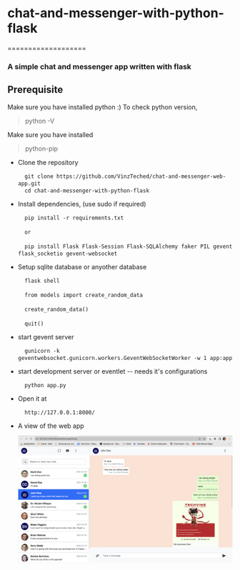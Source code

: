 # chat-and-messenger-with-python-flask
===================

### A simple chat and messenger app written with flask

## Prerequisite
Make sure you have installed python :) 
To check python version,  
> python -V  

Make sure you have installed 
> python-pip 

* Clone the repository

        git clone https://github.com/VinzTeched/chat-and-messenger-web-app.git   
        cd chat-and-messenger-with-python-flask

* Install dependencies, (use sudo if required)    

        pip install -r requirements.txt 
           
        or 
          
        pip install Flask Flask-Session Flask-SQLAlchemy faker PIL gevent flask_socketio gevent-websocket

* Setup sqlite database or anyother database

        flask shell

        from models import create_random_data
        
        create_random_data()

        quit()
        
* start gevent server 

        gunicorn -k geventwebsocket.gunicorn.workers.GeventWebSocketWorker -w 1 app:app

* start development server or eventlet -- needs it's configurations

        python app.py

* Open it at

        http://127.0.0.1:8000/


* A view of the web app

  ![Vinochat Web App](screenshots/vinochat-home.png)
